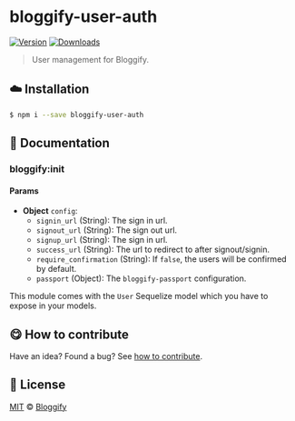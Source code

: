 
# bloggify-user-auth

 [![Version](https://img.shields.io/npm/v/bloggify-user-auth.svg)](https://www.npmjs.com/package/bloggify-user-auth) [![Downloads](https://img.shields.io/npm/dt/bloggify-user-auth.svg)](https://www.npmjs.com/package/bloggify-user-auth)

> User management for Bloggify.

## :cloud: Installation

```sh
$ npm i --save bloggify-user-auth
```


## :memo: Documentation


### bloggify:init

#### Params
- **Object** `config`:
  - `signin_url` (String): The sign in url.
  - `signout_url` (String): The sign out url.
  - `signup_url` (String): The sign in url.
  - `success_url` (String): The url to redirect to after signout/signin.
  - `require_confirmation` (String): If `false`, the users will be confirmed by default.
  - `passport` (Object): The `bloggify-passport` configuration.

This module comes with the `User` Sequelize model which you have to expose in your models.



## :yum: How to contribute
Have an idea? Found a bug? See [how to contribute][contributing].



## :scroll: License

[MIT][license] © [Bloggify][website]

[license]: http://showalicense.com/?fullname=Bloggify%20%3Csupport%40bloggify.org%3E%20(https%3A%2F%2Fbloggify.org)&year=2017#license-mit
[website]: https://bloggify.org
[contributing]: /CONTRIBUTING.md
[docs]: /DOCUMENTATION.md
